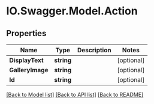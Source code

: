 # IO.Swagger.Model.Action
## Properties

Name | Type | Description | Notes
------------ | ------------- | ------------- | -------------
**DisplayText** | **string** |  | [optional] 
**GalleryImage** | **string** |  | [optional] 
**Id** | **string** |  | [optional] 

[[Back to Model list]](../README.md#documentation-for-models) [[Back to API list]](../README.md#documentation-for-api-endpoints) [[Back to README]](../README.md)

